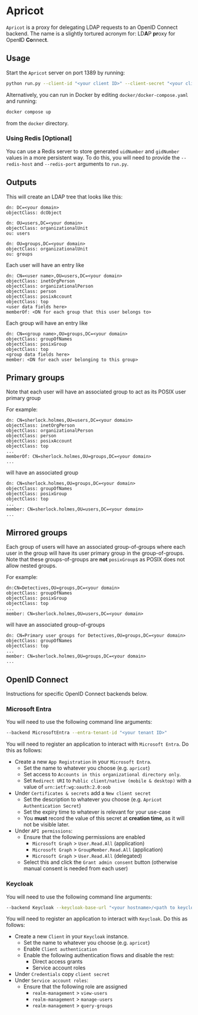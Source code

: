 # Apricot

`Apricot` is a proxy for delegating LDAP requests to an OpenID Connect backend.
The name is a slightly tortured acronym for: LD**A**P **pr**oxy for Open**I**D **Co**nnec**t**.

## Usage

Start the `Apricot` server on port 1389 by running:

```bash
python run.py --client-id "<your client ID>" --client-secret "<your client secret>" --backend "<your backend>" --port 1389 --domain "<your domain name>" --redis-host "<your Redis server>"
```

Alternatively, you can run in Docker by editing `docker/docker-compose.yaml` and running:

```bash
docker compose up
```

from the `docker` directory.

### Using Redis [Optional]

You can use a Redis server to store generated `uidNumber` and `gidNumber` values in a more persistent way.
To do this, you will need to provide the `--redis-host` and `--redis-port` arguments to `run.py`.

## Outputs

This will create an LDAP tree that looks like this:

```ldif
dn: DC=<your domain>
objectClass: dcObject

dn: OU=users,DC=<your domain>
objectClass: organizationalUnit
ou: users

dn: OU=groups,DC=<your domain>
objectClass: organizationalUnit
ou: groups
```

Each user will have an entry like

```ldif
dn: CN=<user name>,OU=users,DC=<your domain>
objectClass: inetOrgPerson
objectClass: organizationalPerson
objectClass: person
objectClass: posixAccount
objectClass: top
<user data fields here>
memberOf: <DN for each group that this user belongs to>
```

Each group will have an entry like

```ldif
dn: CN=<group name>,OU=groups,DC=<your domain>
objectClass: groupOfNames
objectClass: posixGroup
objectClass: top
<group data fields here>
member: <DN for each user belonging to this group>
```

## Primary groups

Note that each user will have an associated group to act as its POSIX user primary group

For example:

```ldif
dn: CN=sherlock.holmes,OU=users,DC=<your domain>
objectClass: inetOrgPerson
objectClass: organizationalPerson
objectClass: person
objectClass: posixAccount
objectClass: top
...
memberOf: CN=sherlock.holmes,OU=groups,DC=<your domain>
...
```

will have an associated group

```ldif
dn: CN=sherlock.holmes,OU=groups,DC=<your domain>
objectClass: groupOfNames
objectClass: posixGroup
objectClass: top
...
member: CN=sherlock.holmes,OU=users,DC=<your domain>
...
```

## Mirrored groups

Each group of users will have an associated group-of-groups where each user in the group will have its user primary group in the group-of-groups.
Note that these groups-of-groups are **not** `posixGroup`s as POSIX does not allow nested groups.

For example:

```ldif
dn:CN=Detectives,OU=groups,DC=<your domain>
objectClass: groupOfNames
objectClass: posixGroup
objectClass: top
...
member: CN=sherlock.holmes,OU=users,DC=<your domain>
```

will have an associated group-of-groups

```ldif
dn: CN=Primary user groups for Detectives,OU=groups,DC=<your domain>
objectClass: groupOfNames
objectClass: top
...
member: CN=sherlock.holmes,OU=groups,DC=<your domain>
...
```

## OpenID Connect

Instructions for specific OpenID Connect backends below.

### Microsoft Entra

You will need to use the following command line arguments:

```bash
--backend MicrosoftEntra --entra-tenant-id "<your tenant ID>"
```

You will need to register an application to interact with `Microsoft Entra`.
Do this as follows:

- Create a new `App Registration` in your `Microsoft Entra`.
    - Set the name to whatever you choose (e.g. `apricot`)
    - Set access to `Accounts in this organizational directory only`.
    - Set `Redirect URI` to `Public client/native (mobile & desktop)` with a value of `urn:ietf:wg:oauth:2.0:oob`
- Under `Certificates & secrets` add a `New client secret`
    - Set the description to whatever you choose (e.g. `Apricot Authentication Secret`)
    - Set the expiry time to whatever is relevant for your use-case
    - You **must** record the value of this secret at **creation time**, as it will not be visible later.
- Under `API permissions`:
    - Ensure that the following permissions are enabled
        - `Microsoft Graph` > `User.Read.All` (application)
        - `Microsoft Graph` > `GroupMember.Read.All` (application)
        - `Microsoft Graph` > `User.Read.All` (delegated)
    - Select this and click the `Grant admin consent` button (otherwise manual consent is needed from each user)


### Keycloak

You will need to use the following command line arguments:

```bash
--backend Keycloak --keycloak-base-url "<your hostname>/<path to keycloak>" --keycloak-realm "<your realm>"
```

You will need to register an application to interact with `Keycloak`.
Do this as follows:

- Create a new `Client` in your `Keycloak` instance.
    - Set the name to whatever you choose (e.g. `apricot`)
    - Enable `Client authentication`
    - Enable the following authentication flows and disable the rest:
      - Direct access grants
      - Service account roles
- Under `Credentials` copy `client secret`
- Under `Service account roles`:
    - Ensure that the following role are assigned
        - `realm-management` > `view-users`
        - `realm-management` > `manage-users`
        - `realm-management` > `query-groups`
